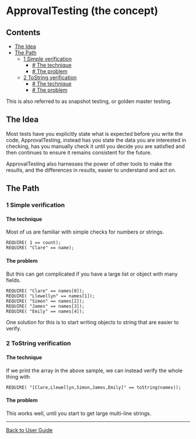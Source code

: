 <!--
GENERATED FILE - DO NOT EDIT
This file was generated by [MarkdownSnippets](https://github.com/SimonCropp/MarkdownSnippets).
Source File: /doc/mdsource/ApprovalTestingConcept.source.md
To change this file edit the source file and then run MarkdownSnippets.
-->

<a id="top"></a>

# ApprovalTesting (the concept)

<!-- toc -->
## Contents

  * [The Idea](#the-idea)
  * [The Path](#the-path)
    * [1 Simple verification](#1-simple-verification)
      * [# The technique](##-the-technique)
      * [# The problem](##-the-problem)
    * [2 ToString verification](#2-tostring-verification)
      * [# The technique](##-the-technique-1)
      * [# The problem](##-the-problem-1)
<!-- endtoc -->



This is also referred to as snapshot testing, or golden master testing.

## The Idea
Most tests have you explicitly state what is expected before you write the code,
ApprovalTesting, instead has you state the data you are interested in checking,
has you manually check it until you decide you are satisfied and then continues
to ensure it remains consistent for the future.

ApprovalTesting also harnesses the power of other tools to make
the results, and the differences in results, easier to understand and act on.



## The Path

### 1 Simple verification

#### The technique

Most of us are familiar with simple checks for numbers or strings.
```
REQUIRE( 1 == count);
REQUIRE( "Clare" == name);
```

#### The problem
But this can get complicated if you have a large list or object with many fields.
```
REQUIRE( "Clare" == names[0]);
REQUIRE( "Llewellyn" == names[1]);
REQUIRE( "Simon" == names[2]);
REQUIRE( "James" == names[3]);
REQUIRE( "Emily" == names[4]);
```

One solution for this is to start writing objects to string that are easier to verify.

### 2 ToString verification

#### The technique

If we print the array in the above sample, we can instead verify the whole thing with
```
REQUIRE( "[Clare,Llewellyn,Simon,James,Emily]" == toString(names));
```

#### The problem
This works well, until you start to get large multi-line strings.


---

[Back to User Guide](/doc/README.md#top)
